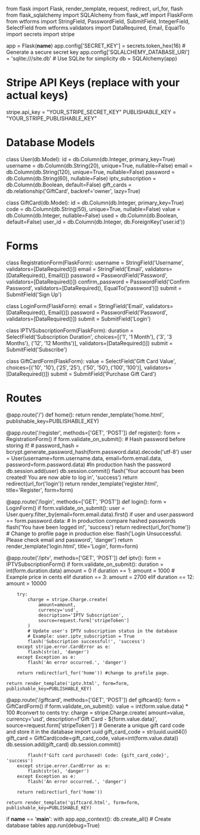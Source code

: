 from flask import Flask, render_template, request, redirect, url_for, flash
from flask_sqlalchemy import SQLAlchemy
from flask_wtf import FlaskForm
from wtforms import StringField, PasswordField, SubmitField, IntegerField, SelectField
from wtforms.validators import DataRequired, Email, EqualTo
import secrets
import stripe

app = Flask(__name__)
app.config['SECRET_KEY'] = secrets.token_hex(16)  # Generate a secure secret key
app.config['SQLALCHEMY_DATABASE_URI'] = 'sqlite:///site.db'  # Use SQLite for simplicity
db = SQLAlchemy(app)

# Stripe API Keys (replace with your actual keys)
stripe.api_key = "YOUR_STRIPE_SECRET_KEY"
PUBLISHABLE_KEY = "YOUR_STRIPE_PUBLISHABLE_KEY"

# Database Models
class User(db.Model):
    id = db.Column(db.Integer, primary_key=True)
    username = db.Column(db.String(20), unique=True, nullable=False)
    email = db.Column(db.String(120), unique=True, nullable=False)
    password = db.Column(db.String(60), nullable=False)
    iptv_subscription = db.Column(db.Boolean, default=False)
    gift_cards = db.relationship('GiftCard', backref='owner', lazy=True)

class GiftCard(db.Model):
    id = db.Column(db.Integer, primary_key=True)
    code = db.Column(db.String(50), unique=True, nullable=False)
    value = db.Column(db.Integer, nullable=False)
    used = db.Column(db.Boolean, default=False)
    user_id = db.Column(db.Integer, db.ForeignKey('user.id'))

# Forms
class RegistrationForm(FlaskForm):
    username = StringField('Username', validators=[DataRequired()])
    email = StringField('Email', validators=[DataRequired(), Email()])
    password = PasswordField('Password', validators=[DataRequired()])
    confirm_password = PasswordField('Confirm Password', validators=[DataRequired(), EqualTo('password')])
    submit = SubmitField('Sign Up')

class LoginForm(FlaskForm):
    email = StringField('Email', validators=[DataRequired(), Email()])
    password = PasswordField('Password', validators=[DataRequired()])
    submit = SubmitField('Login')

class IPTVSubscriptionForm(FlaskForm):
    duration = SelectField('Subscription Duration', choices=[('1', '1 Month'), ('3', '3 Months'), ('12', '12 Months')], validators=[DataRequired()])
    submit = SubmitField('Subscribe')

class GiftCardForm(FlaskForm):
    value = SelectField('Gift Card Value', choices=[('10', '$10'), ('25', '$25'), ('50', '$50'), ('100', '$100')], validators=[DataRequired()])
    submit = SubmitField('Purchase Gift Card')

# Routes
@app.route('/')
def home():
    return render_template('home.html', publishable_key=PUBLISHABLE_KEY)

@app.route('/register', methods=['GET', 'POST'])
def register():
    form = RegistrationForm()
    if form.validate_on_submit():
        # Hash password before storing it!
        # password_hash = bcrypt.generate_password_hash(form.password.data).decode('utf-8')
        user = User(username=form.username.data, email=form.email.data, password=form.password.data) #In production hash the password
        db.session.add(user)
        db.session.commit()
        flash('Your account has been created! You are now able to log in', 'success')
        return redirect(url_for('login'))
    return render_template('register.html', title='Register', form=form)

@app.route('/login', methods=['GET', 'POST'])
def login():
    form = LoginForm()
    if form.validate_on_submit():
        user = User.query.filter_by(email=form.email.data).first()
        if user and user.password == form.password.data: # In production compare hashed passwords
            flash('You have been logged in!', 'success')
            return redirect(url_for('home')) # Change to profile page in production
        else:
            flash('Login Unsuccessful. Please check email and password', 'danger')
    return render_template('login.html', title='Login', form=form)

@app.route('/iptv', methods=['GET', 'POST'])
def iptv():
    form = IPTVSubscriptionForm()
    if form.validate_on_submit():
        duration = int(form.duration.data)
        amount = 0
        if duration == 1:
            amount = 1000  # Example price in cents
        elif duration == 3:
            amount = 2700
        elif duration == 12:
            amount = 10000

        try:
            charge = stripe.Charge.create(
                amount=amount,
                currency='usd',
                description='IPTV Subscription',
                source=request.form['stripeToken']
            )
            # Update user's IPTV subscription status in the database
            # Example: user.iptv_subscription = True
            flash('Subscription successful!', 'success')
        except stripe.error.CardError as e:
            flash(str(e), 'danger')
        except Exception as e:
            flash('An error occurred.', 'danger')

        return redirect(url_for('home')) #change to profile page.

    return render_template('iptv.html', form=form, publishable_key=PUBLISHABLE_KEY)

@app.route('/giftcard', methods=['GET', 'POST'])
def giftcard():
    form = GiftCardForm()
    if form.validate_on_submit():
        value = int(form.value.data) * 100 #convert to cents
        try:
            charge = stripe.Charge.create(
                amount=value,
                currency='usd',
                description=f'Gift Card - ${form.value.data}',
                source=request.form['stripeToken']
            )
            # Generate a unique gift card code and store it in the database
            import uuid
            gift_card_code = str(uuid.uuid4())
            gift_card = GiftCard(code=gift_card_code, value=int(form.value.data))
            db.session.add(gift_card)
            db.session.commit()

            flash(f'Gift card purchased! Code: {gift_card_code}', 'success')
        except stripe.error.CardError as e:
            flash(str(e), 'danger')
        except Exception as e:
            flash('An error occurred.', 'danger')

        return redirect(url_for('home'))

    return render_template('giftcard.html', form=form, publishable_key=PUBLISHABLE_KEY)

if __name__ == '__main__':
    with app.app_context():
        db.create_all()  # Create database tables
    app.run(debug=True)

